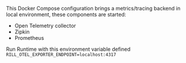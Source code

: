 This Docker Compose configuration brings a metrics/tracing backend in local environment, these components are started:
* Open Telemetry collector
* Zipkin
* Prometheus

Run Runtime with this environment variable defined `RILL_OTEL_EXPORTER_ENDPOINT=localhost:4317`